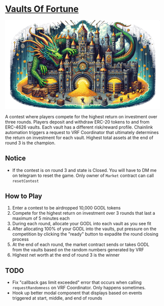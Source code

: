 # [Vaults Of Fortune](https://vaults-of-fortune.vercel.app/)

![Vaults of Fortune Banner](./packages/nextjs/public/banner.png)

A contest where players compete for the highest return on investment over three rounds. Players deposit and withdraw ERC-20 tokens to and from ERC-4626 vaults. Each vault has a different risk/reward profile. Chainlink automation triggers a request to VRF Coordinator that ultimately determines the return on investment for each vault. Highest total assets at the end of round 3 is the champion.

## Notice

- If the contest is on round 3 and state is Closed. You will have to DM me on telegram to reset the game. Only owner of `Market` contract can call `resetContest`

## How to Play

1. Enter a contest to be airdropped 10,000 GODL tokens
2. Compete for the highest return on investment over 3 rounds that last a maximum of 5 minutes each
3. During each round, allocate your GODL into each vault as you see fit
4. After allocating 100% of your GODL into the vaults, put pressure on the competition by clicking the "ready" button to expadite the round closing process
5. At the end of each round, the market contract sends or takes GODL from the vaults based on the random numbers generated by VRF
6. Highest net worth at the end of round 3 is the winner

## TODO

- Fix "callback gas limit exceeded" error that occurs when calling `requestRandomness` on VRF Coordinator. Only happens sometimes.
- Hook up better modal component that displays based on events triggered at start, middle, and end of rounds
